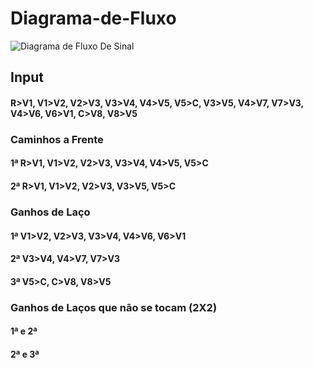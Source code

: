 # Diagrama-de-Fluxo

<img alt="Diagrama de Fluxo De Sinal" scr="img/image.png">

## Input
#### R>V1, V1>V2, V2>V3, V3>V4, V4>V5, V5>C, V3>V5, V4>V7, V7>V3, V4>V6, V6>V1, C>V8, V8>V5

### Caminhos a Frente
#### 1ª R>V1, V1>V2, V2>V3, V3>V4, V4>V5, V5>C
#### 2ª R>V1, V1>V2, V2>V3, V3>V5, V5>C

### Ganhos de Laço
#### 1ª V1>V2, V2>V3, V3>V4, V4>V6, V6>V1
#### 2ª V3>V4, V4>V7, V7>V3
#### 3ª V5>C, C>V8, V8>V5

### Ganhos de Laços que não se tocam (2X2)
#### 1ª e 2ª
#### 2ª e 3ª